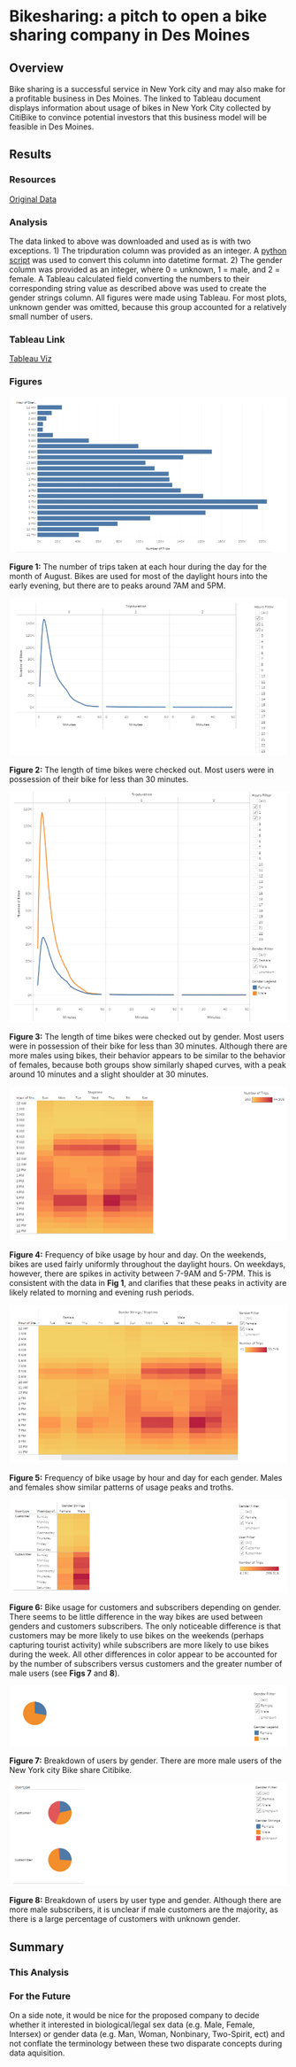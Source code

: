 # Bikesharing: a pitch to open a bike sharing company in Des Moines

## Overview
Bike sharing is a successful service in New York city and may also make for a profitable business in Des Moines.  The linked to Tableau document displays information about usage of bikes in New York City collected by CitiBike to convince potential investors that this business model will be feasible in Des Moines.

## Results
### Resources
[Original Data](https://s3.amazonaws.com/tripdata/201908-citibike-tripdata.csv.zip)

### Analysis
The data linked to above was downloaded and used as is with two exceptions.  1) The tripduration column was provided as an integer.  A [python script](NYC_Citibike_Challenge.ipynb) was used to convert this column into datetime format.  2) The gender column was provided as an integer, where 0 = unknown, 1 = male, and 2 = female.  A Tableau calculated field converting the numbers to their corresponding string value as described above was used to create the gender strings column.  All figures were made using Tableau.  For most plots, unknown gender was omitted, because this group accounted for a relatively small number of users.

### Tableau Link
[Tableau Viz](https://public.tableau.com/views/Module14ChallengeBikeShareViability/BikeShareViability?:language=en-US&publish=yes&:display_count=n&:origin=viz_share_link)

### Figures
![Fig-1](resources/peak_august_hours.png)

**Figure 1:** The number of trips taken at each hour during the day for the month of August.  Bikes are used for most of the daylight hours into the early evening, but there are to peaks around 7AM and 5PM.

![Fig-2](resources/checkout_time_for_users.png)

**Figure 2:** The length of time bikes were checked out.  Most users were in possession of their bike for less than 30 minutes.


![Fig-3](resources/checkout_time_by_gender.png)

**Figure 3:** The length of time bikes were checked out by gender.  Most users were in possession of their bike for less than 30 minutes.  Although there are more males using bikes, their behavior appears to be similar to the behavior of females, because both groups show similarly shaped curves, with a peak around 10 minutes and a slight shoulder at 30 minutes.


![Fig-4](resources/trips_by_weekday_hour.png)

**Figure 4:**  Frequency of bike usage by hour and day.  On the weekends, bikes are used fairly uniformly throughout the daylight hours.  On weekdays, however, there are spikes in activity between 7-9AM and 5-7PM.  This is consistent with the data in **Fig 1**, and clarifies that these peaks in activity are likely related to morning and evening rush periods.


![Fig-5](resources/trips_by_gender_weekday_hour.png)

**Figure 5:**  Frequency of bike usage by hour and day for each gender.  Males and females show similar patterns of usage peaks and troths.


![Fig-6](resources/user_trips_by_gender_weekday.png)

**Figure 6:** Bike usage for customers and subscribers depending on gender.  There seems to be little difference in the way bikes are used between genders and customers subscribers.  The only noticeable difference is that customers may be more likely to use bikes on the weekends (perhaps capturing tourist activity) while subscribers are more likely to use bikes during the week.  All other differences in color appear to be accounted for by the number of subscribers versus customers and the greater number of male users (see **Figs 7** and **8**).



![Fig-7](resources/gender_breakdown.png)

**Figure 7:** Breakdown of users by gender.  There are more male users of the New York city Bike share Citibike.


![Fig-8](resources/gender_usertype_breakdown.png)

**Figure 8:**  Breakdown of users by user type and gender.  Although there are more male subscribers, it is unclear if male customers are the majority, as there is a large percentage of customers with unknown gender.


## Summary

### This Analysis

### For the Future

On a side note, it would be nice for the proposed company to decide whether it interested in biological/legal sex data (e.g. Male, Female, Intersex) or gender data (e.g. Man, Woman, Nonbinary, Two-Spirit, ect) and not conflate the terminology between these two disparate concepts during data aquisition.
